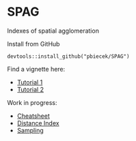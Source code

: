 # SPAG
Indexes of spatial agglomeration


Install from GitHub

```
devtools::install_github("pbiecek/SPAG")
```

Find a vignette here: 

* [Tutorial 1](https://rawgit.com/pbiecek/SPAG/master/vignettes/SPAG_tutorial.html)
* [Tutorial 2](https://rawgit.com/pbiecek/SPAG/master/inst/doc/SPAG_tutorial.html)

Work in progress:

* [Cheatsheet](https://github.com/pbiecek/SPAG/blob/master/vignettes/SPAGCheatSheet.pdf)
* [Distance Index](https://rawgit.com/pbiecek/SPAG/master/vignettes/Distance_Index.html)
* [Sampling](https://rawgit.com/pbiecek/SPAG/master/vignettes/UniformCompanyDistribution.html)


